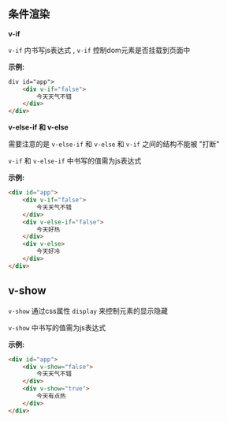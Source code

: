 ## 条件渲染

**v-if**

`v-if` 内书写js表达式 , `v-if` 控制dom元素是否挂载到页面中



**示例:**

```html
div id="app">
    <div v-if="false">
        今天天气不错
    </div>
</div>
```



**v-else-if 和 v-else**

需要注意的是 `v-else-if` 和 `v-else` 和 `v-if` 之间的结构不能被 "打断"

`v-if` 和 `v-else-if` 中书写的值需为js表达式



**示例:**

```html
<div id="app">
    <div v-if="false">
        今天天气不错
    </div>
    <div v-else-if="false">
        今天好热
    </div>
    <div v-else>
        今天好冷
    </div>
</div>
```





## v-show

`v-show` 通过css属性 `display` 来控制元素的显示隐藏

`v-show` 中书写的值需为js表达式



**示例:**

```html
<div id="app">
    <div v-show="false">
        今天天气不错
    </div>
    <div v-show="true">
        今天有点热
    </div>
</div>
```

